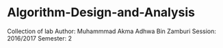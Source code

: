 # Algorithm-Design-and-Analysis
Collection of lab
Author: Muhammmad Akma Adhwa Bin Zamburi
Session: 2016/2017
Semester: 2

